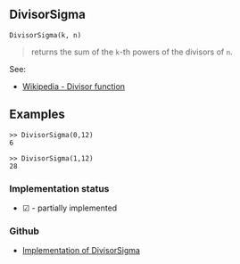 ## DivisorSigma

```
DivisorSigma(k, n)
```

>  returns the sum of the `k`-th powers of the divisors of `n`.

See:  
* [Wikipedia - Divisor function](https://en.wikipedia.org/wiki/Divisor_function)

## Examples

```
>> DivisorSigma(0,12)
6

>> DivisorSigma(1,12)
28
```






### Implementation status

* &#x2611; - partially implemented

### Github

* [Implementation of DivisorSigma](https://github.com/axkr/symja_android_library/blob/master/symja_android_library/matheclipse-core/src/main/java/org/matheclipse/core/builtin/NumberTheory.java#L1662) 
